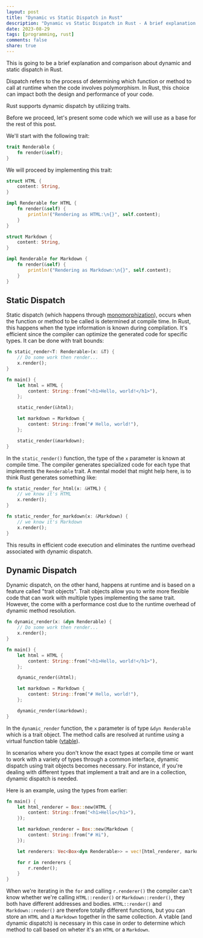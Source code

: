 ```yaml
---
layout: post
title: "Dynamic vs Static Dispatch in Rust"
description: "Dynamic vs Static Dispatch in Rust - A brief explanation and comparison"
date: 2023-08-29
tags: [programming, rust]
comments: false
share: true
---
```


This is going to be a brief explanation and comparison about dynamic and static dispatch in Rust.

Dispatch refers to the process of determining which function or method to call at runtime when the code involves polymorphism. In Rust, this choice can impact both the design and performance of your code.

Rust supports dynamic dispatch by utilizing traits.

Before we proceed, let's present some code which we will use as a base for the rest of this post.

We'll start with the following trait:

```rust
trait Renderable {
    fn render(&self);
}
```

We will proceed by implementing this trait:

```rust
struct HTML {
    content: String,
}

impl Renderable for HTML {
    fn render(&self) {
        println!("Rendering as HTML:\n{}", self.content);
    }
}

struct Markdown {
    content: String,
}

impl Renderable for Markdown {
    fn render(&self) {
        println!("Rendering as Markdown:\n{}", self.content);
    }
}
```


## Static Dispatch

Static dispatch (which happens through [monomorphization](https://en.wikipedia.org/wiki/Monomorphization)), occurs when the function or method to be called is determined at compile time. In Rust, this happens when the type information is known during compilation. It's efficient since the compiler can optimize the generated code for specific types. It can be done with trait bounds:

```rust
fn static_render<T: Renderable>(x: &T) {
    // Do some work then render...
    x.render();
}

fn main() {
    let html = HTML {
        content: String::from("<h1>Hello, world!</h1>"),
    };

    static_render(&html);

    let markdown = Markdown {
        content: String::from("# Hello, world!"),
    };

    static_render(&markdown);
}
```

In the `static_render()` function, the type of the `x` parameter is known at compile time. The compiler generates specialized code for each type that implements the `Renderable` trait. A mental model that might help here, is to think Rust generates something like:

```rust
fn static_render_for_html(x: &HTML) {
    // we know it's HTML
    x.render();
}

fn static_render_for_markdown(x: &Markdown) {
    // we know it's Markdown
    x.render();
}
```

This results in efficient code execution and eliminates the runtime overhead associated with dynamic dispatch.

## Dynamic Dispatch

Dynamic dispatch, on the other hand, happens at runtime and is based on a feature called "trait objects". Trait objects allow you to write more flexible code that can work with multiple types implementing the same trait. However, the come with a performance cost due to the runtime overhead of dynamic method resolution.

```rust
fn dynamic_render(x: &dyn Renderable) {
    // Do some work then render...
    x.render();
}

fn main() {
    let html = HTML {
        content: String::from("<h1>Hello, world!</h1>"),
    };

    dynamic_render(&html);

    let markdown = Markdown {
        content: String::from("# Hello, world!"),
    };

    dynamic_render(&markdown);
}
```

In the `dynamic_render` function, the `x` parameter is of type `&dyn Renderable` which is a trait object. The method calls are resolved at runtime using a virtual function table ([vtable](https://en.wikipedia.org/wiki/Virtual_method_table)).

In scenarios where you don't know the exact types at compile time or want to work with a variety of types through a common interface, dynamic dispatch using trait objects becomes necessary. For instance, if you're dealing with different types that implement a trait and are in a collection, dynamic dispatch is needed.

Here is an example, using the types from earlier:

```rust
fn main() {
    let html_renderer = Box::new(HTML {
        content: String::from("<h1>Hello</h1>"),
    });

    let markdown_renderer = Box::new(Markdown {
        content: String::from("# Hi"),
    });

    let renderers: Vec<Box<dyn Renderable>> = vec![html_renderer, markdown_renderer];

    for r in renderers {
        r.render();
    }
}
```

When we're iterating in the `for` and calling `r.renderer()` the compiler can't know whether we're calling `HTML::render()` or `Markdown::render()`, they both have different addresses and bodies. `HTML::render()` and `Markdown::render()` are therefore totally different functions, but you can store an `HTML` and a `Markdown` together in the same collection. A vtable (and dynamic dispatch) is necessary in this case in order to determine which method to call based on wheter it's an `HTML` or a `Markdown`.
